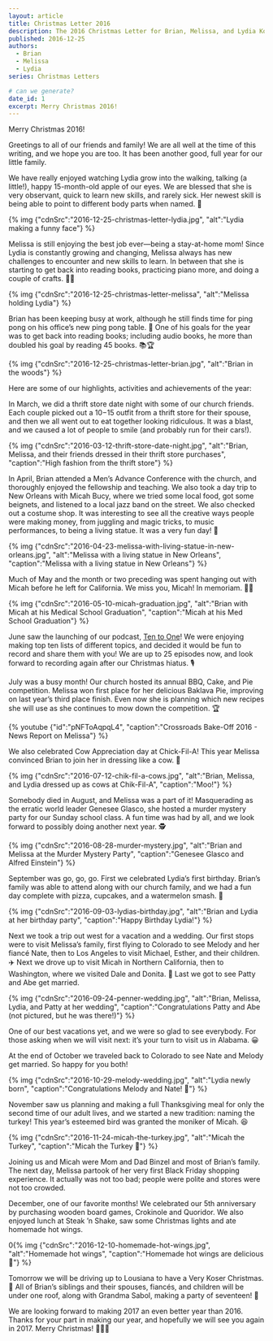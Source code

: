 ```yaml
---
layout: article
title: Christmas Letter 2016
description: The 2016 Christmas Letter for Brian, Melissa, and Lydia Koser
published: 2016-12-25
authors:
  - Brian
  - Melissa
  - Lydia
series: Christmas Letters

# can we generate?
date_id: 1
excerpt: Merry Christ­mas 2016!
---
```

Merry Christmas 2016!

Greetings to all of our friends and family! We are all well at the time of this writing, and we hope you are too. It has been another good, full year for our little family.

We have really enjoyed watching Lydia grow into the walking, talking (a little!), happy 15-month-old apple of our eyes. We are blessed that she is very observant, quick to learn new skills, and rarely sick. Her newest skill is being able to point to different body parts when named. 👶

{% img {"cdnSrc":"2016-12-25-christmas-letter-lydia.jpg", "alt":"Lydia making a funny face"} %}

Melissa is still enjoying the best job ever—being a stay-at-home mom! Since Lydia is constantly growing and changing, Melissa always has new challenges to encounter and new skills to learn. In between that she is starting to get back into reading books, practicing piano more, and doing a couple of crafts. 📗🎹

{% img {"cdnSrc":"2016-12-25-christmas-letter-melissa", "alt":"Melissa holding Lydia"} %}

Brian has been keeping busy at work, although he still finds time for ping pong on his office’s new ping pong table. 🏓 One of his goals for the year was to get back into reading books; including audio books, he more than doubled his goal by reading 45 books. 📚🏆

{% img {"cdnSrc":"2016-12-25-christmas-letter-brian.jpg", "alt":"Brian in the woods"} %}

Here are some of our highlights, activities and achievements of the year:

In March, we did a thrift store date night with some of our church friends. Each couple picked out a $10-$15 outfit from a thrift store for their spouse, and then we all went out to eat together looking ridiculous. It was a blast, and we caused a lot of people to smile (and probably run for their cars!).

{% img {"cdnSrc":"2016-03-12-thrift-store-date-night.jpg", "alt":"Brian, Melissa, and their friends dressed in their thrift store purchases", "caption":"High fashion from the thrift store"} %}

In April, Brian attended a Men’s Advance Conference with the church, and thoroughly enjoyed the fellowship and teaching. We also took a day trip to New Orleans with Micah Bucy, where we tried some local food, got some beignets, and listened to a local jazz band on the street. We also checked out a costume shop. It was interesting to see all the creative ways people were making money, from juggling and magic tricks, to music performances, to being a living statue. It was a very fun day! 🎷

{% img {"cdnSrc":"2016-04-23-melissa-with-living-statue-in-new-orleans.jpg", "alt":"Melissa with a living statue in New Orleans", "caption":"Melissa with a living statue in New Orleans"} %}

Much of May and the month or two preceding was spent hanging out with Micah before he left for California. We miss you, Micah! In memoriam. 👨‍⚕️

{% img {"cdnSrc":"2016-05-10-micah-graduation.jpg", "alt":"Brian with Micah at his Medical School Graduation", "caption":"Micah at his Med School Graduation"} %}

June saw the launching of our podcast, [Ten to One](http://tto.koser.us)! We were enjoying making top ten lists of different topics, and decided it would be fun to record and share them with you! We are up to 25 episodes now, and look forward to recording again after our Christmas hiatus. 🎙

July was a busy month! Our church hosted its annual BBQ, Cake, and Pie competition. Melissa won first place for her delicious Baklava Pie, improving on last year’s third place finish. Even now she is planning which new recipes she will use as she continues to mow down the competition. 🏆

{% youtube {"id":"pNFToAqpqL4", "caption":"Crossroads Bake-Off 2016 - News Report on Melissa"} %}

We also celebrated Cow Appreciation day at Chick-Fil-A! This year Melissa convinced Brian to join her in dressing like a cow. 🐄

{% img {"cdnSrc":"2016-07-12-chik-fil-a-cows.jpg", "alt":"Brian, Melissa, and Lydia dressed up as cows at Chik-Fil-A", "caption":"Moo!"} %}

Somebody died in August, and Melissa was a part of it! Masquerading as the erratic world leader Genesee Glasco, she hosted a murder mystery party for our Sunday school class. A fun time was had by all, and we look forward to possibly doing another next year. 🕵

{% img {"cdnSrc":"2016-08-28-murder-mystery.jpg", "alt":"Brian and Melissa at the Murder Mystery Party", "caption":"Genesee Glasco and Alfred Einstein"} %}

September was go, go, go. First we celebrated Lydia’s first birthday. Brian’s family was able to attend along with our church family, and we had a fun day complete with pizza, cupcakes, and a watermelon smash. 🍉

{% img {"cdnSrc":"2016-09-03-lydias-birthday.jpg", "alt":"Brian and Lydia at her birthday party", "caption":"Happy Birthday Lydia!"} %}

Next we took a trip out west for a vacation and a wedding. Our first stops were to visit Melissa’s family, first flying to Colorado to see Melody and her fiancé Nate, then to Los Angeles to visit Michael, Esther, and their children. ✈️ Next we drove up to visit Micah in Northern California, then to Washington, where we visited Dale and Donita. 🚗 Last we got to see Patty and Abe get married.

{% img {"cdnSrc":"2016-09-24-penner-wedding.jpg", "alt":"Brian, Melissa, Lydia, and Patty at her wedding", "caption":"Congratulations Patty and Abe (not pictured, but he was there!)"} %}

One of our best vacations yet, and we were so glad to see everybody. For those asking when we will visit next: it’s your turn to visit us in Alabama. 😀

At the end of October we traveled back to Colorado to see Nate and Melody get married. So happy for you both!

{% img {"cdnSrc":"2016-10-29-melody-wedding.jpg", "alt":"Lydia newly born", "caption":"Congratulations Melody and Nate! 💒"} %}

November saw us planning and making a full Thanksgiving meal for only the second time of our adult lives, and we started a new tradition: naming the turkey! This year’s esteemed bird was granted the moniker of Micah. 😆

{% img {"cdnSrc":"2016-11-24-micah-the-turkey.jpg", "alt":"Micah the Turkey", "caption":"Micah the Turkey 🦃"} %}

Joining us and Micah were Mom and Dad Binzel and most of Brian’s family. The next day, Melissa partook of her very first Black Friday shopping experience. It actually was not too bad; people were polite and stores were not too crowded.

December, one of our favorite months! We celebrated our 5th anniversary by purchasing wooden board games, Crokinole and Quoridor. We also enjoyed lunch at Steak ’n Shake, saw some Christmas lights and ate homemade hot wings.

0{% img {"cdnSrc":"2016-12-10-homemade-hot-wings.jpg", "alt":"Homemade hot wings", "caption":"Homemade hot wings are delicious 🍗"} %}

Tomorrow we will be driving up to Lousiana to have a Very Koser Christmas. 🎄 All of Brian’s siblings and their spouses, fiancés, and children will be under one roof, along with Grandma Sabol, making a party of seventeen! 🎉

We are looking forward to making 2017 an even better year than 2016. Thanks for your part in making our year, and hopefully we will see you again in 2017. Merry Christmas! 👨‍👩‍👧